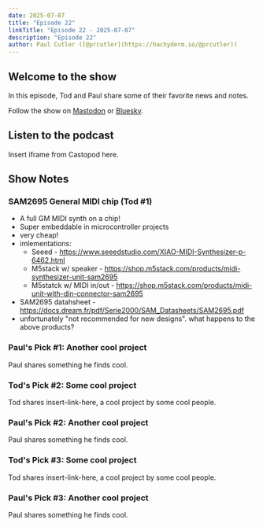 ```yaml
---
date: 2025-07-07
title: "Episode 22"
linkTitle: "Episode 22 - 2025-07-07"
description: "Episode 22"
author: Paul Cutler ([@prcutler](https://hachyderm.io/@prcutler))
---
```


## Welcome to the show

In this episode, Tod and Paul share some of their favorite news and notes.

Follow the show on [Mastodon](https://www.circuitpythonshow.com/@thebootloader/follow) or [Bluesky](https://bsky.app/profile/thebootloader.net).

## Listen to the podcast

Insert iframe from Castopod here.

## Show Notes

### SAM2695 General MIDI chip (Tod #1)
- A full GM MIDI synth on a chip!
- Super embeddable in microcontroller projects
- very cheap!
- imlementations:
  - Seeed - https://www.seeedstudio.com/XIAO-MIDI-Synthesizer-p-6462.html
  - M5stack w/ speaker - https://shop.m5stack.com/products/midi-synthesizer-unit-sam2695
  - M5statck w/ MIDI in/out - https://shop.m5stack.com/products/midi-unit-with-din-connector-sam2695
- SAM2695 datahsheet - https://docs.dream.fr/pdf/Serie2000/SAM_Datasheets/SAM2695.pdf
- unfortunately "not recommended for new designs". what happens to the above products?

### Paul's Pick #1: Another cool project
Paul shares something he finds cool.

### Tod's Pick #2: Some cool project
Tod shares insert-link-here, a cool project by some cool people.

### Paul's Pick #2: Another cool project
Paul shares something he finds cool.

### Tod's Pick #3: Some cool project
Tod shares insert-link-here, a cool project by some cool people.

### Paul's Pick #3: Another cool project
Paul shares something he finds cool.
